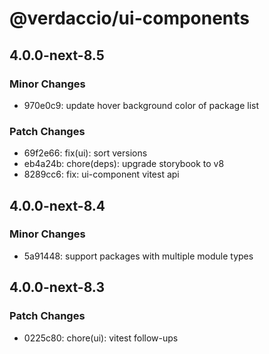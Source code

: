 # @verdaccio/ui-components

## 4.0.0-next-8.5

### Minor Changes

- 970e0c9: update hover background color of package list

### Patch Changes

- 69f2e66: fix(ui): sort versions
- eb4a24b: chore(deps): upgrade storybook to v8
- 8289cc6: fix: ui-component vitest api

## 4.0.0-next-8.4

### Minor Changes

- 5a91448: support packages with multiple module types

## 4.0.0-next-8.3

### Patch Changes

- 0225c80: chore(ui): vitest follow-ups
